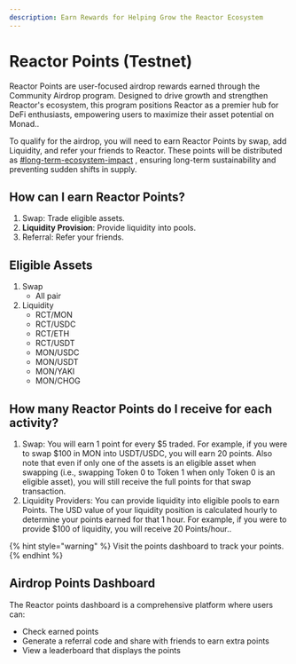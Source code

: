 ```yaml
---
description: Earn Rewards for Helping Grow the Reactor Ecosystem
---
```


# Reactor Points (Testnet)



Reactor Points are user-focused airdrop rewards earned through the Community Airdrop program. Designed to drive growth and strengthen Reactor's ecosystem, this program positions Reactor as a premier hub for DeFi enthusiasts, empowering users to maximize their asset potential on Monad..

To qualify for the airdrop, you will need to earn Reactor Points by swap, add Liquidity, and refer your friends to Reactor. These points will be distributed as [#long-term-ecosystem-impact](./#long-term-ecosystem-impact "mention") , ensuring long-term sustainability and preventing sudden shifts in supply.

## How can I earn Reactor Points?

1. Swap: Trade eligible assets.
2. **Liquidity Provision**: Provide liquidity into pools.
3. Referral: Refer your friends.

## Eligible Assets

1. Swap
   * All pair
2. Liquidity
   * RCT/MON
   * RCT/USDC
   * RCT/ETH
   * RCT/USDT
   * MON/USDC
   * MON/USDT
   * MON/YAKI
   * MON/CHOG

## How many Reactor Points do I receive for each activity?

1. Swap: You will earn 1 point for every $5 traded. For example, if you were to swap $100 in MON into USDT/USDC, you will earn 20 points. Also note that even if only one of the assets is an eligible asset when swapping (i.e., swapping Token 0 to Token 1 when only Token 0 is an eligible asset), you will still receive the full points for that swap transaction.
2. Liquidity Providers: You can provide liquidity into eligible pools to earn Points. The USD value of your liquidity position is calculated hourly to determine your points earned for that 1 hour. For example, if you were to provide $100 of liquidity, you will receive 20 Points/hour..

{% hint style="warning" %}
Visit the points dashboard to track your points.
{% endhint %}

## Airdrop Points Dashboard

The Reactor points dashboard is a comprehensive platform where users can:

* Check earned points
* Generate a referral code and share with friends to earn extra points
* View a leaderboard that displays the points
